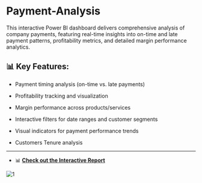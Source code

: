 # Payment-Analysis
This interactive Power BI dashboard delivers comprehensive analysis of company payments, featuring real-time insights into on-time and late payment patterns, profitability metrics, and detailed margin performance analytics.

## 📊 Key Features:

- Payment timing analysis (on-time vs. late payments)

- Profitability tracking and visualization

- Margin performance across products/services

- Interactive filters for date ranges and customer segments

- Visual indicators for payment performance trends

- Customers Tenure analysis

---

- 📊 [**Check out the Interactive Report**](https://t.ly/ORGUy)



![1](https://github.com/user-attachments/assets/d6423a4a-c41d-467d-80da-458764efb4ec)
